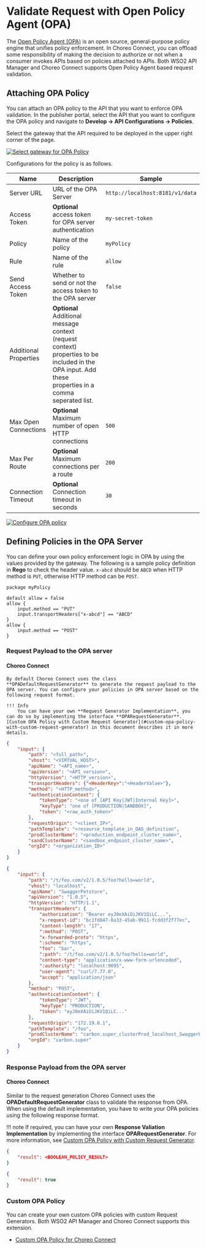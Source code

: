 # Validate Request with Open Policy Agent (OPA)

The [Open Policy Agent (OPA)](https://openpolicyagent.org/) is an open source, general-purpose policy engine that unifies policy enforcement. In Choreo Connect, you can offload some responsibility of making the decision to authorize or not when a consumer invokes APIs based on policies attached to APIs. Both WSO2 API Manager and Choreo Connect supports Open Policy Agent based request validation.

## Attaching OPA Policy

You can attach an OPA policy to the API that you want to enforce OPA validation. In the publisher portal, select the API that you want to configure the OPA policy and navigate to **Develop -> API Configurations -> Policies**.

Select the gateway that the API required to be deployed in the upper right corner of the page.

<a href="{{base_path}}/assets/img/design/security/opa-gateway-selection.png">
    <img src="{{base_path}}/assets/img/design/security/opa-gateway-selection.png" alt="Select gateway for OPA Policy"/>
</a>

Configurations for the policy is as follows.

| Name                  | Description                                               | Sample                          |
|-----------------------|-----------------------------------------------------------|---------------------------------|
| Server URL            | URL of the OPA Server                                     | `http://localhost:8181/v1/data` |
| Access Token          | **Optional** access token for OPA server authentication   | `my-secret-token`               |
| Policy                | Name of the policy                                        | `myPolicy`                     |
| Rule                  | Name of the rule                                          | `allow`                         |
| Send Access Token     | Whether to send or not the access token to the OPA server | `false`                         |
| Additional Properties | **Optional** Additional message context (request context) properties to be included in the OPA input. Add these properties in a comma seperated list. |                                 |
| Max Open Connections  | **Optional** Maximum number of open HTTP connections      | `500`                           |
| Max Per Route         | **Optional** Maximum connections per a route              | `200`                           |
| Connection Timeout    | **Optional** Connection timeout in seconds                | `30`                            |

<a href="{{base_path}}/assets/img/deploy/mgw/configure-opa-policy.png">
    <img src="{{base_path}}/assets/img/deploy/mgw/configure-opa-policy.png" alt="Configure OPA policy"/>
</a>

## Defining Policies in the OPA Server

You can define your own policy enforcement logic in OPA by using the values provided by the gateway. The following is a sample policy definition in **Rego** to check the header value. `x-abcd` should be `ABCD` when HTTP method is `PUT`, otherwise HTTP method can be `POST`.

```rego tab='Sample'
package myPolicy

default allow = false
allow {
    input.method == "PUT"
    input.transportHeaders["x-abcd"] == "ABCD"
}
allow {
    input.method == "POST"
}
```

### Request Payload to the OPA server

#### Choreo Connect

    By default Choreo Connect uses the class **OPADefaultRequestGenerator** to generate the request payload to the OPA server. You can configure your policies in OPA server based on the following request format.

    !!! Info
        You can have your own **Request Generator Implementation**, you can do so by implementing the interface **OPARequestGenerator**. [Custom OPA Policy with Custom Request Generator](#custom-opa-policy-with-custom-request-generator) in this document describes it in more details.

```json tab='Format'
{
    "input": {
        "path": "<full_path>",
        "vhost": "<VIRTUAL_HOST>",
        "apiName": "<API_name>",
        "apiVersion": "<API_version>",
        "httpVersion": "<HTTP_version>",
        "transportHeaders": {"<HeaderKey>":"<HeaderValue>"},
        "method": "<HTTP_method>",
        "authenticationContext": {
            "tokenType": "<one of [API Key|JWT|Internal Key]>",
            "keyType": "one of [PRODUCTION|SANDBOX]",
            "token": "<raw_auth_token>"
        },
        "requestOrigin": "<client_IP>",
        "pathTemplate": "<resource_template_in_OAS_definition",
        "prodClusterName": "<production_endpoint_cluster_name>",
        "sandClusterName": "<sandbox_endpoint_cluster_name>",
        "orgId": "<organization_ID>"
    }
}
```

```json tab='Sample'
{
    "input": {
        "path": "/t/foo.com/v2/1.0.5/foo?hello=world",
        "vhost": "localhost",
        "apiName": "SwaggerPetstore",
        "apiVersion": "1.0.5",
        "httpVersion": "HTTP/1.1",
        "transportHeaders": {
            "authorization": "Bearer eyJ0eXAiOiJKV1QiLC...",
            "x-request-id": "bc1fd847-0a33-45ab-9911-fcdd3f2f77ec",
            "content-length": "17",
            ":method": "POST",
            "x-forwarded-proto": "https",
            ":scheme": "https",
            "foo": "bar",
            ":path": "/t/foo.com/v2/1.0.5/foo?hello=world",
            "content-type": "application/x-www-form-urlencoded",
            ":authority": "localhost:9095",
            "user-agent": "curl/7.77.0",
            "accept": "application/json"
        },
        "method": "POST",
        "authenticationContext": {
            "tokenType": "JWT",
            "keyType": "PRODUCTION",
            "token": "eyJ0eXAiOiJKV1QiLC..."
        },
        "requestOrigin": "172.19.0.1",
        "pathTemplate": "/foo",
        "prodClusterName": "carbon.super_clusterProd_localhost_SwaggerPetstore1.0.5",
        "orgId": "carbon.super"
    }
}
```

### Response Payload from the OPA server

#### Choreo Connect

Similar to the request generation Choreo Connect uses the **OPADefaultRequestGenerator**  class to validate the response from OPA. When using the default implementation, you have to write your OPA policies using the following response format.

!!! note
    If required, you can have your own **Response Valiation Implementation** by implementing the interface **OPARequestGenerator**. For more information, see [Custom OPA Policy with Custom Request Generator](#custom-opa-policy-with-custom-request-generator).

```json tab='Format'
{
    "result": <BOOLEAN_POLICY_RESULT>
}
```

```json tab='Sample'
{
    "result": true
}
```

### Custom OPA Policy

You can create your own custom OPA policies with custom Request Generators. Both WSO2 API Manager and Choreo Connect supports this extension.

- [Custom OPA Policy for Choreo Connect](custom-opa-policy-for-choreo-connect.md)
